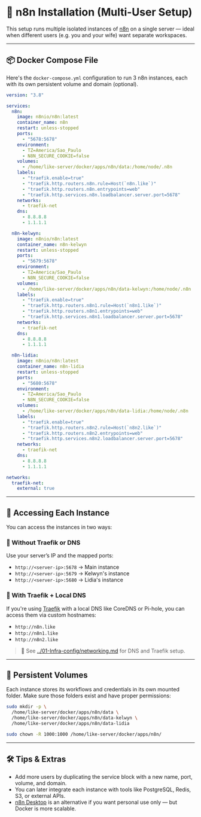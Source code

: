 # 🔄 n8n Installation (Multi-User Setup)

This setup runs multiple isolated instances of [n8n](https://n8n.io/) on a single server — ideal when different users (e.g. you and your wife) want separate workspaces.

---

## 📦 Docker Compose File

Here's the `docker-compose.yml` configuration to run 3 n8n instances, each with its own persistent volume and domain (optional).

```yaml
version: "3.8"

services:
  n8n:
    image: n8nio/n8n:latest
    container_name: n8n
    restart: unless-stopped
    ports:
      - "5678:5678"
    environment:
      - TZ=America/Sao_Paulo
      - N8N_SECURE_COOKIE=false
    volumes:
      - /home/like-server/docker/apps/n8n/data:/home/node/.n8n
    labels:
      - "traefik.enable=true"
      - "traefik.http.routers.n8n.rule=Host(`n8n.like`)"
      - "traefik.http.routers.n8n.entrypoints=web"
      - "traefik.http.services.n8n.loadbalancer.server.port=5678"
    networks:
      - traefik-net
    dns:
      - 8.8.8.8
      - 1.1.1.1

  n8n-kelwyn:
    image: n8nio/n8n:latest
    container_name: n8n-kelwyn
    restart: unless-stopped
    ports:
      - "5679:5678"
    environment:
      - TZ=America/Sao_Paulo
      - N8N_SECURE_COOKIE=false
    volumes:
      - /home/like-server/docker/apps/n8n/data-kelwyn:/home/node/.n8n
    labels:
      - "traefik.enable=true"
      - "traefik.http.routers.n8n1.rule=Host(`n8n1.like`)"
      - "traefik.http.routers.n8n1.entrypoints=web"
      - "traefik.http.services.n8n1.loadbalancer.server.port=5678"
    networks:
      - traefik-net
    dns:
      - 8.8.8.8
      - 1.1.1.1

  n8n-lidia:
    image: n8nio/n8n:latest
    container_name: n8n-lidia
    restart: unless-stopped
    ports:
      - "5680:5678"
    environment:
      - TZ=America/Sao_Paulo
      - N8N_SECURE_COOKIE=false
    volumes:
      - /home/like-server/docker/apps/n8n/data-lidia:/home/node/.n8n
    labels:
      - "traefik.enable=true"
      - "traefik.http.routers.n8n2.rule=Host(`n8n2.like`)"
      - "traefik.http.routers.n8n2.entrypoints=web"
      - "traefik.http.services.n8n2.loadbalancer.server.port=5678"
    networks:
      - traefik-net
    dns:
      - 8.8.8.8
      - 1.1.1.1

networks:
  traefik-net:
    external: true
```

---

## 🧭 Accessing Each Instance

You can access the instances in two ways:

### 🔹 Without Traefik or DNS

Use your server’s IP and the mapped ports:

- `http://<server-ip>:5678` → Main instance
- `http://<server-ip>:5679` → Kelwyn's instance
- `http://<server-ip>:5680` → Lidia's instance

### 🔹 With Traefik + Local DNS

If you're using [Traefik](https://doc.traefik.io/traefik/) with a local DNS like CoreDNS or Pi-hole, you can access them via custom hostnames:

- `http://n8n.like`
- `http://n8n1.like`
- `http://n8n2.like`

> 📌 See [../01-Infra-config/networking.md](../01-Infra-config/networking.md) for DNS and Traefik setup.

---

## 📁 Persistent Volumes

Each instance stores its workflows and credentials in its own mounted folder. Make sure those folders exist and have proper permissions:

```bash
sudo mkdir -p \
  /home/like-server/docker/apps/n8n/data \
  /home/like-server/docker/apps/n8n/data-kelwyn \
  /home/like-server/docker/apps/n8n/data-lidia

sudo chown -R 1000:1000 /home/like-server/docker/apps/n8n/
```

---

## 🛠️ Tips & Extras

- Add more users by duplicating the service block with a new name, port, volume, and domain.
- You can later integrate each instance with tools like PostgreSQL, Redis, S3, or external APIs.
- [n8n Desktop](https://docs.n8n.io/hosting/desktop/) is an alternative if you want personal use only — but Docker is more scalable.
